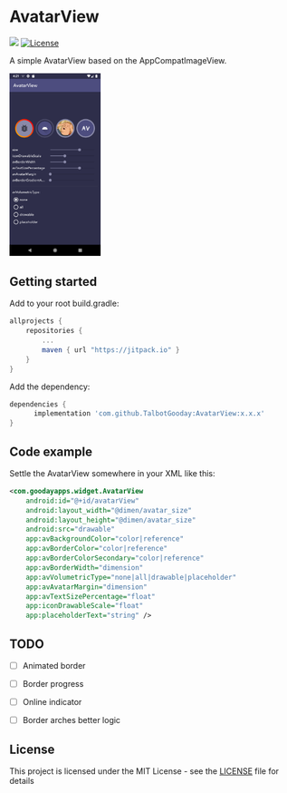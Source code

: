 # AvatarView

[![](https://jitpack.io/v/TalbotGooday/AvatarView.svg)](https://jitpack.io/#TalbotGooday/AvatarView)
[![License](http://img.shields.io/badge/license-MIT-green.svg?style=flat)]()

A simple AvatarView based on the AppCompatImageView.

<img src="/screenshots/1.png" width=32%/>

## Getting started

Add to your root build.gradle:
```Groovy
allprojects {
	repositories {
	    ...
	    maven { url "https://jitpack.io" }
	}
}
```

Add the dependency:
```Groovy
dependencies {
      implementation 'com.github.TalbotGooday:AvatarView:x.x.x'
}
```

## Code example

Settle the AvatarView somewhere in your XML like this:

```xml
<com.goodayapps.widget.AvatarView
	android:id="@+id/avatarView"
	android:layout_width="@dimen/avatar_size"
	android:layout_height="@dimen/avatar_size"
	android:src="drawable"
	app:avBackgroundColor="color|reference"
	app:avBorderColor="color|reference"
	app:avBorderColorSecondary="color|reference"
	app:avBorderWidth="dimension"
	app:avVolumetricType="none|all|drawable|placeholder"
	app:avAvatarMargin="dimension"
	app:avTextSizePercentage="float"
	app:iconDrawableScale="float"
	app:placeholderText="string" />
```

## TODO
- [ ] Animated border
- [ ] Border progress
- [ ] Online indicator
- [ ] Border arches better logic



## License

This project is licensed under the MIT License - see the [LICENSE](LICENSE) file for details
